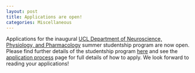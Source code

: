 ```yaml
---
layout: post
title: Applications are open!
categories: Miscellaneous
---
```


Applications for the inaugural [UCL Department of Neuroscience, Physiology, and Pharmacology](https://www.ucl.ac.uk/biosciences/neuroscience-physiology-and-pharmacology) summer studentship program are now open. Please find further details of the studentship program [here](https://ucl-npp-studentship.github.io/about/) and see the [application process](https://ucl-npp-studentship.github.io/apply/) page for full details of how to apply. We look forward to reading your applications!
